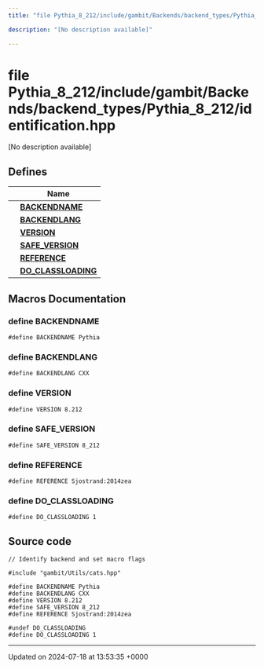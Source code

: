```yaml
---
title: "file Pythia_8_212/include/gambit/Backends/backend_types/Pythia_8_212/identification.hpp"

description: "[No description available]"

---
```


# file Pythia_8_212/include/gambit/Backends/backend_types/Pythia_8_212/identification.hpp

[No description available]

## Defines

|                | Name           |
| -------------- | -------------- |
|  | **[BACKENDNAME](/documentation/code/files/include_2gambit_2backends_2backend__types_2pythia__8__212_2identification_8hpp/#define-backendname)**  |
|  | **[BACKENDLANG](/documentation/code/files/include_2gambit_2backends_2backend__types_2pythia__8__212_2identification_8hpp/#define-backendlang)**  |
|  | **[VERSION](/documentation/code/files/include_2gambit_2backends_2backend__types_2pythia__8__212_2identification_8hpp/#define-version)**  |
|  | **[SAFE_VERSION](/documentation/code/files/include_2gambit_2backends_2backend__types_2pythia__8__212_2identification_8hpp/#define-safe-version)**  |
|  | **[REFERENCE](/documentation/code/files/include_2gambit_2backends_2backend__types_2pythia__8__212_2identification_8hpp/#define-reference)**  |
|  | **[DO_CLASSLOADING](/documentation/code/files/include_2gambit_2backends_2backend__types_2pythia__8__212_2identification_8hpp/#define-do-classloading)**  |




## Macros Documentation

### define BACKENDNAME

```
#define BACKENDNAME Pythia
```


### define BACKENDLANG

```
#define BACKENDLANG CXX
```


### define VERSION

```
#define VERSION 8.212
```


### define SAFE_VERSION

```
#define SAFE_VERSION 8_212
```


### define REFERENCE

```
#define REFERENCE Sjostrand:2014zea
```


### define DO_CLASSLOADING

```
#define DO_CLASSLOADING 1
```


## Source code

```
// Identify backend and set macro flags

#include "gambit/Utils/cats.hpp"

#define BACKENDNAME Pythia
#define BACKENDLANG CXX
#define VERSION 8.212
#define SAFE_VERSION 8_212
#define REFERENCE Sjostrand:2014zea

#undef DO_CLASSLOADING
#define DO_CLASSLOADING 1
```


-------------------------------

Updated on 2024-07-18 at 13:53:35 +0000
